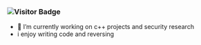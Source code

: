 ### ![Visitor Badge](https://visitor-badge.laobi.icu/badge?page_id=DefaultO.DefaultO)
- 🔭 I’m currently working on c++ projects and security research
- i enjoy writing code and reversing

